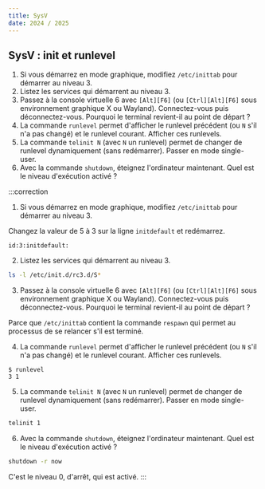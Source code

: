 ```yaml
---
title: SysV
date: 2024 / 2025
---
```


## SysV : init et runlevel

1. Si vous démarrez en mode graphique, modifiez `/etc/inittab` pour démarrer au niveau 3. 
2. Listez les services qui démarrent au niveau 3.
3. Passez à la console virtuelle 6 avec `[Alt][F6]` (ou `[Ctrl][Alt][F6]` sous environnement graphique X ou Wayland). Connectez-vous puis déconnectez-vous. Pourquoi le terminal revient-il au point de départ ?
4. La commande `runlevel` permet d'afficher le runlevel précédent (ou `N` s'il n'a pas changé) et le runlevel courant. Afficher ces runlevels.
5. La commande `telinit N` (avec `N` un runlevel) permet de changer de runlevel dynamiquement (sans redémarrer). Passer en mode single-user.
6. Avec la commande `shutdown`, éteignez l'ordinateur maintenant. Quel est le niveau d'exécution activé ? 

:::correction
1. Si vous démarrez en mode graphique, modifiez `/etc/inittab` pour démarrer au niveau 3. 

Changez la valeur de 5 à 3 sur la ligne `initdefault` et redémarrez. 

```
id:3:initdefault: 
```

2. Listez les services qui démarrent au niveau 3.

```sh
ls -l /etc/init.d/rc3.d/S* 
```

3. Passez à la console virtuelle 6 avec `[Alt][F6]` (ou `[Ctrl][Alt][F6]` sous environnement graphique X ou Wayland). Connectez-vous puis déconnectez-vous. Pourquoi le terminal revient-il au point de départ ?

Parce que `/etc/inittab` contient la commande `respawn` qui permet au processus de se relancer s'il est terminé. 

4. La commande `runlevel` permet d'afficher le runlevel précédent (ou `N` s'il n'a pas changé) et le runlevel courant. Afficher ces runlevels.

```console
$ runlevel  
3 1
```

5. La commande `telinit N` (avec `N` un runlevel) permet de changer de runlevel dynamiquement (sans redémarrer). Passer en mode single-user.

```sh
telinit 1
```

6. Avec la commande `shutdown`, éteignez l'ordinateur maintenant. Quel est le niveau d'exécution activé ? 

```sh
shutdown -r now 
```

C'est le niveau 0, d'arrêt, qui est activé.
:::

